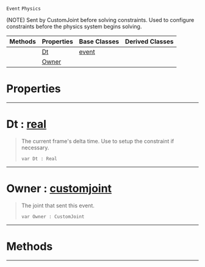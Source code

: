  `Event` `Physics`



(NOTE) Sent by CustomJoint before solving constraints. Used to configure constraints before the physics system begins solving.

|Methods|Properties|Base Classes|Derived Classes|
|---|---|---|---|
| |[ Dt](customjointevent.md#dt-zilch-engine-documenta)|[event](event.md)| |
| |[ Owner](customjointevent.md#owner-zilch-engine-docume)| | |


 #  Properties


---  
 #  Dt : [real](../nada_base_types/real.md)

> The current frame's delta time. Use to setup the constraint if necessary.
> ``` lang=cpp, name=Nada
> var Dt : Real


---  
 #  Owner : [customjoint](customjoint.md)

> The joint that sent this event.
> ``` lang=cpp, name=Nada
> var Owner : CustomJoint


---  
 #  Methods


---  
 

 